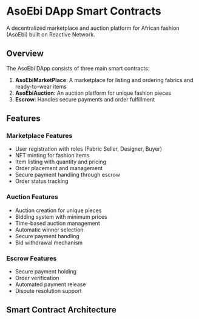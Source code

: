 # AsoEbi DApp Smart Contracts

A decentralized marketplace and auction platform for African fashion (AsoEbi) built on Reactive Network.

## Overview

The AsoEbi DApp consists of three main smart contracts:

1. **AsoEbiMarketPlace**: A marketplace for listing and ordering fabrics and ready-to-wear items
2. **AsoEbiAuction**: An auction platform for unique fashion pieces
3. **Escrow**: Handles secure payments and order fulfillment

## Features

### Marketplace Features
- User registration with roles (Fabric Seller, Designer, Buyer)
- NFT minting for fashion items
- Item listing with quantity and pricing
- Order placement and management
- Secure payment handling through escrow
- Order status tracking

### Auction Features
- Auction creation for unique pieces
- Bidding system with minimum prices
- Time-based auction management
- Automatic winner selection
- Secure payment handling
- Bid withdrawal mechanism

### Escrow Features
- Secure payment holding
- Order verification
- Automated payment release
- Dispute resolution support

## Smart Contract Architecture
